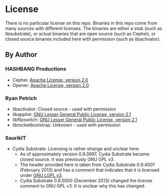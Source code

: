 # License
There is no particular license on this repo. Binaries in this repo come from many sources with different licenses. The binaries are either a stub (such as libsubstrate), or actual binaries that are open source (such as Cephei), or closed source binaries included here with permission (such as libactivator).

## By Author
### HASHBANG Productions
* Cephei: [Apache License, version 2.0](https://github.com/hbang/libcephei/blob/master/LICENSE.md)
* Opener: [Apache License, version 2.0](https://github.com/hbang/libopener/blob/master/LICENSE.md)

### Ryan Petrich
* libactivator: Closed source - used with permission
* libapplist: [GNU Lesser General Public License, version 2.1](https://github.com/rpetrich/AppList/blob/master/LICENSE)
* libflipswitch: [GNU Lesser General Public License, version 2.1](https://github.com/a3tweaks/Flipswitch/blob/master/LICENSE)
* librocketbootstrap: Unknown - used with permission

### SaurikIT
* Cydia Substrate: Licensing is rather strange and unclear here.
    * As of approximately version 0.9.3997, Cydia Substrate became closed source. It was previously GNU GPL v3.
    * The header provided here is taken from Cydia Substrate 0.9.4001 (February 2013) and has a comment that indicates that it is licensed under [GNU LGPL v3](CydiaSubstrate.framework/Headers/CydiaSubstrate.h).
    * Cydia Substrate 0.9.5000 (December 2013) changed the license comment to GNU GPL v3. It is unclear why this has changed.
